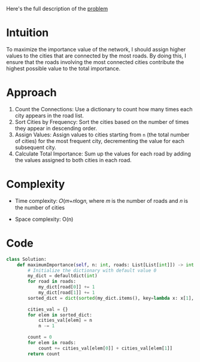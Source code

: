 Here's the full description of the [problem](https://leetcode.com/problems/maximum-total-importance-of-roads/description/)

# Intuition

To maximize the importance value of the network, I should assign higher values to the cities that are connected by the most roads. By doing this, I ensure that the roads involving the most connected cities contribute the highest possible value to the total importance.

# Approach

1. Count the Connections: Use a dictionary to count how many times each city appears in the road list.
2. Sort Cities by Frequency: Sort the cities based on the number of times they appear in descending order.
3. Assign Values: Assign values to cities starting from `n` (the total number of cities) for the most frequent city, decrementing the value for each subsequent city.
4. Calculate Total Importance: Sum up the values for each road by adding the values assigned to both cities in each road.

# Complexity

- Time complexity: 𝑂(𝑚+𝑛log𝑛, where 𝑚 is the number of roads and 𝑛 is the number of cities

- Space complexity: O(n)

# Code
```python
class Solution:
    def maximumImportance(self, n: int, roads: List[List[int]]) -> int:
        # Initialize the dictionary with default value 0
        my_dict = defaultdict(int)
        for road in roads: 
            my_dict[road[0]] += 1
            my_dict[road[1]] += 1
        sorted_dict = dict(sorted(my_dict.items(), key=lambda x: x[1], reverse=True))
        
        cities_val = {}
        for elem in sorted_dict: 
            cities_val[elem] = n
            n -= 1
        
        count = 0
        for elem in roads: 
            count += cities_val[elem[0]] + cities_val[elem[1]]
        return count
```
